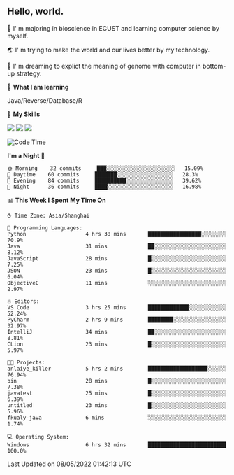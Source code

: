## Hello, world.

🏫 I' m majoring in bioscience in ECUST and learning computer science by myself.

🌏 I' m trying to make the world and our lives better by my technology.

🧬 I' m dreaming to explict the meaning of genome with computer in bottom-up strategy.

🔡 **What I am learning**

Java/Reverse/Database/R

🌟 **My Skills**

![](https://img.shields.io/badge/-Python-3e74a2?style=flat-square&logo=Python&logoColor=fff)
![](https://img.shields.io/badge/-Linux-000000?style=flat-square&logo=Linux&logoColor=fff)
![](https://img.shields.io/badge/-Docker-2496ED?style=flat-square&logo=Docker&logoColor=fff)

<!--START_SECTION:waka-->
![Code Time](http://img.shields.io/badge/Code%20Time-0-blue)

**I'm a Night 🦉** 

```text
🌞 Morning    32 commits     ███░░░░░░░░░░░░░░░░░░░░░░   15.09% 
🌆 Daytime    60 commits     ███████░░░░░░░░░░░░░░░░░░   28.3% 
🌃 Evening    84 commits     ██████████░░░░░░░░░░░░░░░   39.62% 
🌙 Night      36 commits     ████░░░░░░░░░░░░░░░░░░░░░   16.98%

```


📊 **This Week I Spent My Time On** 

```text
⌚︎ Time Zone: Asia/Shanghai

💬 Programming Languages: 
Python                   4 hrs 38 mins       █████████████████░░░░░░░░   70.9% 
Java                     31 mins             ██░░░░░░░░░░░░░░░░░░░░░░░   8.12% 
JavaScript               28 mins             █░░░░░░░░░░░░░░░░░░░░░░░░   7.25% 
JSON                     23 mins             █░░░░░░░░░░░░░░░░░░░░░░░░   6.04% 
ObjectiveC               11 mins             ░░░░░░░░░░░░░░░░░░░░░░░░░   2.97%

🔥 Editors: 
VS Code                  3 hrs 25 mins       █████████████░░░░░░░░░░░░   52.24% 
PyCharm                  2 hrs 9 mins        ████████░░░░░░░░░░░░░░░░░   32.97% 
IntelliJ                 34 mins             ██░░░░░░░░░░░░░░░░░░░░░░░   8.81% 
CLion                    23 mins             █░░░░░░░░░░░░░░░░░░░░░░░░   5.97%

🐱‍💻 Projects: 
anlaiye_killer           5 hrs 2 mins        ███████████████████░░░░░░   76.94% 
bin                      28 mins             █░░░░░░░░░░░░░░░░░░░░░░░░   7.38% 
javatest                 25 mins             █░░░░░░░░░░░░░░░░░░░░░░░░   6.39% 
untitled                 23 mins             █░░░░░░░░░░░░░░░░░░░░░░░░   5.96% 
fkualy-java              6 mins              ░░░░░░░░░░░░░░░░░░░░░░░░░   1.74%

💻 Operating System: 
Windows                  6 hrs 32 mins       █████████████████████████   100.0%

```


 Last Updated on 08/05/2022 01:42:13 UTC
<!--END_SECTION:waka-->


<!--
**Shigure19/Shigure19** is a ✨ _special_ ✨ repository because its `README.md` (this file) appears on your GitHub profile.

Here are some ideas to get you started:

- 🔭 I’m currently working on ...
- 🌱 I’m currently learning ...
- 👯 I’m looking to collaborate on ...
- 🤔 I’m looking for help with ...
- 💬 Ask me about ...
- 📫 How to reach me: ...
- 😄 Pronouns: ...
- ⚡ Fun fact: ...
-->
